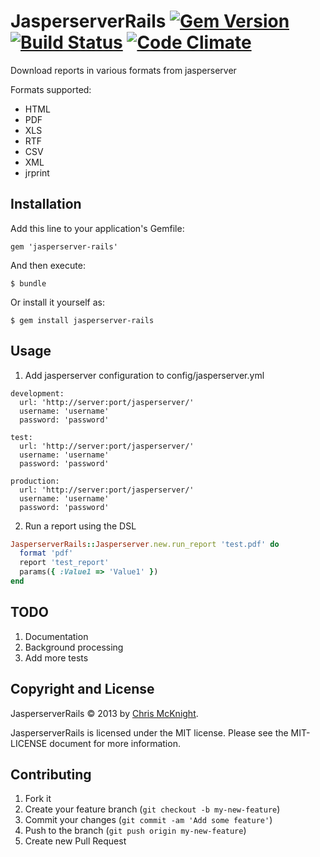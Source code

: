 # JasperserverRails [![Gem Version](https://badge.fury.io/rb/jasperserver-rails.png)](http://badge.fury.io/rb/jasperserver-rails) [![Build Status](https://secure.travis-ci.org/cmckni3/jasperserver-rails.png)](http://travis-ci.org/cmckni3/jasperserver-rails) [![Code Climate](https://codeclimate.com/badge.png)](https://codeclimate.com/github/cmckni3/jasperserver-rails)

Download reports in various formats from jasperserver

Formats supported:

  * HTML
  * PDF
  * XLS
  * RTF
  * CSV
  * XML
  * jrprint

## Installation

Add this line to your application's Gemfile:

    gem 'jasperserver-rails'

And then execute:

    $ bundle

Or install it yourself as:

    $ gem install jasperserver-rails

## Usage

1. Add jasperserver configuration to config/jasperserver.yml

````
development:
  url: 'http://server:port/jasperserver/'
  username: 'username'
  password: 'password'

test:
  url: 'http://server:port/jasperserver/'
  username: 'username'
  password: 'password'

production:
  url: 'http://server:port/jasperserver/'
  username: 'username'
  password: 'password'
````

2. Run a report using the DSL

````ruby
JasperserverRails::Jasperserver.new.run_report 'test.pdf' do
  format 'pdf'
  report 'test_report'
  params({ :Value1 => 'Value1' })
end
````

## TODO

1. Documentation
2. Background processing
3. Add more tests

## Copyright and License

JasperserverRails &copy; 2013 by [Chris McKnight](http://github.com/cmckni3).

JasperserverRails is licensed under the MIT license. Please see the MIT-LICENSE document for more information.

## Contributing

1. Fork it
2. Create your feature branch (`git checkout -b my-new-feature`)
3. Commit your changes (`git commit -am 'Add some feature'`)
4. Push to the branch (`git push origin my-new-feature`)
5. Create new Pull Request

